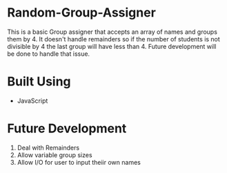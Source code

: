# Random-Group-Assigner

This is a basic Group assigner that accepts an array of names and groups them by 4. It doesn't handle remainders so if the number of students is not divisible by 4 the last group will have less than 4. Future development will be done to handle that issue.

# Built Using
- JavaScript

# Future Development
1. Deal with Remainders
2. Allow variable group sizes
3. Allow I/O for user to input theiir own names